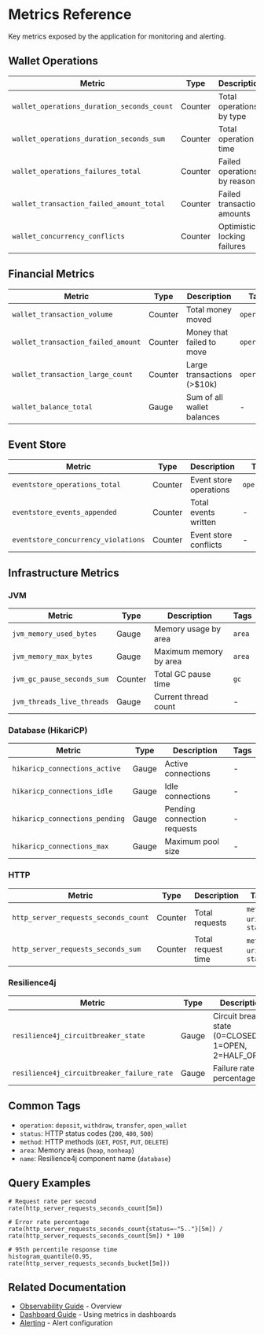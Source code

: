 # Metrics Reference

Key metrics exposed by the application for monitoring and alerting.

## Wallet Operations

| Metric | Type | Description | Tags |
|--------|------|-------------|------|
| `wallet_operations_duration_seconds_count` | Counter | Total operations by type | `operation` |
| `wallet_operations_duration_seconds_sum` | Counter | Total operation time | `operation` |
| `wallet_operations_failures_total` | Counter | Failed operations by reason | `operation`, `reason` |
| `wallet_transaction_failed_amount_total` | Counter | Failed transaction amounts | `operation` |
| `wallet_concurrency_conflicts` | Counter | Optimistic locking failures | - |

## Financial Metrics

| Metric | Type | Description | Tags |
|--------|------|-------------|------|
| `wallet_transaction_volume` | Counter | Total money moved | `operation` |
| `wallet_transaction_failed_amount` | Counter | Money that failed to move | `operation` |
| `wallet_transaction_large_count` | Counter | Large transactions (>$10k) | `operation` |
| `wallet_balance_total` | Gauge | Sum of all wallet balances | - |

## Event Store

| Metric | Type | Description | Tags |
|--------|------|-------------|------|
| `eventstore_operations_total` | Counter | Event store operations | `operation` |
| `eventstore_events_appended` | Counter | Total events written | - |
| `eventstore_concurrency_violations` | Counter | Event store conflicts | - |

## Infrastructure Metrics

### JVM
| Metric | Type | Description | Tags |
|--------|------|-------------|------|
| `jvm_memory_used_bytes` | Gauge | Memory usage by area | `area` |
| `jvm_memory_max_bytes` | Gauge | Maximum memory by area | `area` |
| `jvm_gc_pause_seconds_sum` | Counter | Total GC pause time | `gc` |
| `jvm_threads_live_threads` | Gauge | Current thread count | - |

### Database (HikariCP)
| Metric | Type | Description | Tags |
|--------|------|-------------|------|
| `hikaricp_connections_active` | Gauge | Active connections | - |
| `hikaricp_connections_idle` | Gauge | Idle connections | - |
| `hikaricp_connections_pending` | Gauge | Pending connection requests | - |
| `hikaricp_connections_max` | Gauge | Maximum pool size | - |

### HTTP
| Metric | Type | Description | Tags |
|--------|------|-------------|------|
| `http_server_requests_seconds_count` | Counter | Total requests | `method`, `uri`, `status` |
| `http_server_requests_seconds_sum` | Counter | Total request time | `method`, `uri`, `status` |

### Resilience4j
| Metric | Type | Description | Tags |
|--------|------|-------------|------|
| `resilience4j_circuitbreaker_state` | Gauge | Circuit breaker state (0=CLOSED, 1=OPEN, 2=HALF_OPEN) | `name` |
| `resilience4j_circuitbreaker_failure_rate` | Gauge | Failure rate percentage | `name` |

## Common Tags

- `operation`: `deposit`, `withdraw`, `transfer`, `open_wallet`
- `status`: HTTP status codes (`200`, `400`, `500`)
- `method`: HTTP methods (`GET`, `POST`, `PUT`, `DELETE`)
- `area`: Memory areas (`heap`, `nonheap`)
- `name`: Resilience4j component name (`database`)

## Query Examples

```promql
# Request rate per second
rate(http_server_requests_seconds_count[5m])

# Error rate percentage
rate(http_server_requests_seconds_count{status=~"5.."}[5m]) / rate(http_server_requests_seconds_count[5m]) * 100

# 95th percentile response time
histogram_quantile(0.95, rate(http_server_requests_seconds_bucket[5m]))
```

## Related Documentation

- [Observability Guide](README.md) - Overview
- [Dashboard Guide](dashboards.md) - Using metrics in dashboards
- [Alerting](alerting.md) - Alert configuration
